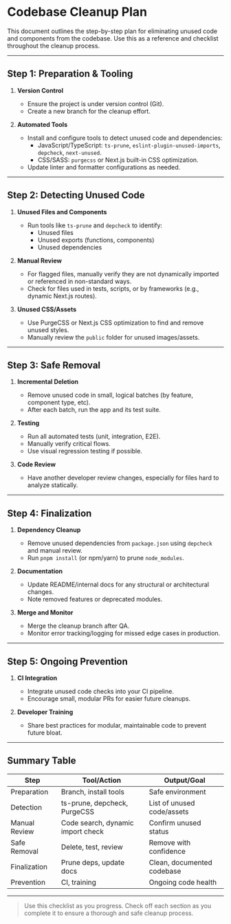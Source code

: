 # Codebase Cleanup Plan

This document outlines the step-by-step plan for eliminating unused code and components from the codebase. Use this as a reference and checklist throughout the cleanup process.

---

## Step 1: Preparation & Tooling

1. **Version Control**
   - Ensure the project is under version control (Git).
   - Create a new branch for the cleanup effort.

2. **Automated Tools**
   - Install and configure tools to detect unused code and dependencies:
     - JavaScript/TypeScript: `ts-prune`, `eslint-plugin-unused-imports`, `depcheck`, `next-unused`.
     - CSS/SASS: `purgecss` or Next.js built-in CSS optimization.
   - Update linter and formatter configurations as needed.

---

## Step 2: Detecting Unused Code

1. **Unused Files and Components**
   - Run tools like `ts-prune` and `depcheck` to identify:
     - Unused files
     - Unused exports (functions, components)
     - Unused dependencies

2. **Manual Review**
   - For flagged files, manually verify they are not dynamically imported or referenced in non-standard ways.
   - Check for files used in tests, scripts, or by frameworks (e.g., dynamic Next.js routes).

3. **Unused CSS/Assets**
   - Use PurgeCSS or Next.js CSS optimization to find and remove unused styles.
   - Manually review the `public` folder for unused images/assets.

---

## Step 3: Safe Removal

1. **Incremental Deletion**
   - Remove unused code in small, logical batches (by feature, component type, etc).
   - After each batch, run the app and its test suite.

2. **Testing**
   - Run all automated tests (unit, integration, E2E).
   - Manually verify critical flows.
   - Use visual regression testing if possible.

3. **Code Review**
   - Have another developer review changes, especially for files hard to analyze statically.

---

## Step 4: Finalization

1. **Dependency Cleanup**
   - Remove unused dependencies from `package.json` using `depcheck` and manual review.
   - Run `pnpm install` (or npm/yarn) to prune `node_modules`.

2. **Documentation**
   - Update README/internal docs for any structural or architectural changes.
   - Note removed features or deprecated modules.

3. **Merge and Monitor**
   - Merge the cleanup branch after QA.
   - Monitor error tracking/logging for missed edge cases in production.

---

## Step 5: Ongoing Prevention

1. **CI Integration**
   - Integrate unused code checks into your CI pipeline.
   - Encourage small, modular PRs for easier future cleanups.

2. **Developer Training**
   - Share best practices for modular, maintainable code to prevent future bloat.

---

## Summary Table

| Step            | Tool/Action                       | Output/Goal                 |
|-----------------|-----------------------------------|-----------------------------|
| Preparation     | Branch, install tools             | Safe environment            |
| Detection       | ts-prune, depcheck, PurgeCSS      | List of unused code/assets  |
| Manual Review   | Code search, dynamic import check | Confirm unused status       |
| Safe Removal    | Delete, test, review              | Remove with confidence      |
| Finalization    | Prune deps, update docs           | Clean, documented codebase  |
| Prevention      | CI, training                      | Ongoing code health         |

---

> Use this checklist as you progress. Check off each section as you complete it to ensure a thorough and safe cleanup process.
